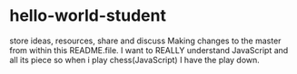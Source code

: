 # hello-world-student
store ideas, resources, share and discuss
Making changes to the master from within this README.file.
I want to REALLY understand JavaScript and all its piece so when i play chess(JavaScript) I have the play down.
